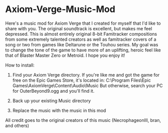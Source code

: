 # Axiom-Verge-Music-Mod

Here's a music mod for Axiom Verge that I created for myself that I'd like to share with you. The original soundtrack is excellent, but makes me feel depressed. This is almost entirely original 8-bit Famitracker compositions from some extremely talented creators as well as famitracker covers of a song or two from games like Deltarune or the Touhou series. My goal was to change the tone of the game to have more of an uplifting, heroic feel like that of Blaster Master Zero or Metroid. I hope you enjoy it!

How to install:
1) Find your Axiom Verge directory. If you're like me and got the game for free on the Epic Games Store, it's located in:
C:\Program Files\Epic Games\AxiomVerge\Content\Audio\Music
But otherwise, search your PC for OuterBeyond9.ogg and you'll find it.

1) Back up your existing Music directory
2) Replace the music with the music in this mod

All credit goes to the original creators of this music (NecrophageonIII, bran, and others)

